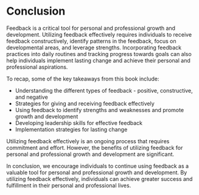 # Conclusion

Feedback is a critical tool for personal and professional growth and development. Utilizing feedback effectively requires individuals to receive feedback constructively, identify patterns in the feedback, focus on developmental areas, and leverage strengths. Incorporating feedback practices into daily routines and tracking progress towards goals can also help individuals implement lasting change and achieve their personal and professional aspirations.

To recap, some of the key takeaways from this book include:

* Understanding the different types of feedback - positive, constructive, and negative
* Strategies for giving and receiving feedback effectively
* Using feedback to identify strengths and weaknesses and promote growth and development
* Developing leadership skills for effective feedback
* Implementation strategies for lasting change

Utilizing feedback effectively is an ongoing process that requires commitment and effort. However, the benefits of utilizing feedback for personal and professional growth and development are significant.

In conclusion, we encourage individuals to continue using feedback as a valuable tool for personal and professional growth and development. By utilizing feedback effectively, individuals can achieve greater success and fulfillment in their personal and professional lives.
